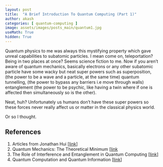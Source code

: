 ```yaml
---
layout: post
title:  "A Brief Introduction To Quantum Computing (Part 1)"
author: akash
categories: [ quantum-computing ]
image: assets/images/posts_main/quantum1.jpg
useMath: True
hidden: True
---
```


Quantum physics to me was always this mystifying property which gave unreal capabilities to subatomic particles.
I mean come on, teleportation? Being in two places at once? Seems science fiction to me. Now if you aren’t aware of quantum mechanics, basically electrons or any other subatomic particle have some wacky but neat super powers such as superposition, (the power to be a wave and a particle, at the same time) quantum tunnelling, (the power to bypass any barriers i.e move through walls) entanglement (the power to be psychic, like having a twin where if one is affected then simultaneously so is the other).

Neat, huh? Unfortunately us humans don’t have these super powers so these forces never really affect us or matter in the classical physics world.

Or so I thought.

<object data="{{ site.url }}/{{ site.baseurl }}/assets/pdfs/Quantum_Computation_(Part_1).pdf" type="application/pdf" width="100%" height="1000"></object>

## References

1. Articles from Jonathan Hui [[link](https://www.mustythoughts.com/resources.html)]
2. Quantum Mechanics: The Theoretical Minimum [[link](https://3lib.net/dl/5156427/94f98c)
3. The Role of Interference and Entanglement in Quantum Computing [[link](http://pages.cs.wisc.edu/~dieter/Papers/vangael-thesis.pdf)]
4. Quantum Computation and Quantum Information  [[link](https://3lib.net/dl/1285150/5a7ec6)]

